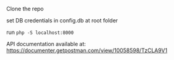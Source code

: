 Clone the repo

set DB credentials in config.db at root folder

run `php -S localhost:8000`

API documentation available at: https://documenter.getpostman.com/view/10058598/TzCLA9V1